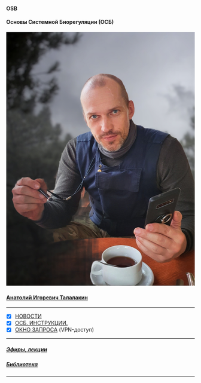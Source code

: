 #### OSB  
#### Основы Системной Биорегуляции (ОСБ)  
![](!AIT.jpg)  
#### [Анатолий Игоревич Талалакин](AI_Talalakin.md#ai_talalakin)   

***  
- [x] [НОВОСТИ](News.md#news)  
- [x] [ОСБ. ИНСТРУКЦИИ.](!0SB_Instructio.md#0sb_instructio)  
- [x] [ОКНО ЗАПРОСА](http://mductor.weebly.com/a.html) (VPN-доступ)    

***  
##### [Эфиры, лекции](Lectio.md#lectio)   
##### [Библиотека](Library.md#library)   

***  
